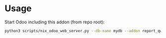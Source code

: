 # Usage

Start Odoo including this addon (from repo root):

```bash
python3 scripts/nix_odoo_web_server.py --db-name mydb --addon report_qweb_field_option
```

